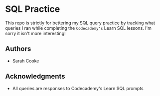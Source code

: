 # SQL Practice

This repo is strictly for bettering my SQL query practice by tracking what queries I ran while completing the `Codecademy's` Learn SQL lessons. I'm sorry it isn't more interesting! 


## Authors

* Sarah Cooke

## Acknowledgments

* All queries are responses to Codecademy's Learn SQL prompts